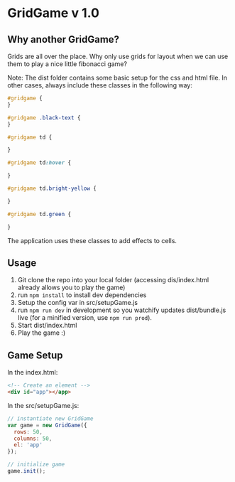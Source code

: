 GridGame v 1.0
====




Why another GridGame?
---------------------
Grids are all over the place. Why only use grids for layout when we can
use them to play a nice little fibonacci game?


Note:
The dist folder contains some basic setup for the css and html file.
In other cases, always include these classes in the following way:

```css
#gridgame {
}

#gridgame .black-text {
}

#gridgame td {

}

#gridgame td:hover {

}

#gridgame td.bright-yellow {

}

#gridgame td.green {

}

```
The application uses these classes to add effects to cells.

Usage
-----
1. Git clone the repo into your local folder (accessing dis/index.html already allows you to play the game)
2. run  ``` npm install ``` to install dev dependencies
3. Setup the config var in src/setupGame.js
4. run ```npm run dev``` in development so you watchify updates dist/bundle.js live (for a minified version, use ```npm run prod```).
2. Start dist/index.html
3. Play the game :)

Game Setup
---

In the index.html:
```html
<!-- Create an element -->
<div id="app"></app>
```

In the src/setupGame.js:
```js
// instantiate new GridGame
var game = new GridGame({
  rows: 50,
  columns: 50,
  el: 'app'
});

// initialize game
game.init();

```
